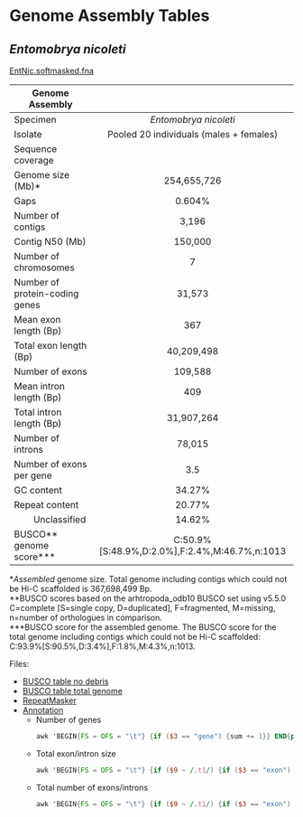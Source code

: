 # Genome Assembly Tables

## *Entomobrya nicoleti*

[EntNic.softmasked.fna](../../genome_assembly_and_annotation/steps/collembola/Entomobrya_nicoleti/repeatmasking/EntNic.softmasked.fna)

| Genome Assembly |  |
| --- | :---: |
| Specimen | *Entomobrya nicoleti* |
| Isolate | Pooled 20 individuals (males + females) |
| Sequence coverage |  |
| Genome size (Mb)* | 254,655,726 |
| Gaps | 0.604% |
| Number of contigs | 3,196 |
| Contig N50 (Mb) | 150,000 |
| Number of chromosomes | 7 |
| Number of protein-coding genes | 31,573 |
| Mean exon length (Bp) | 367 |
| Total exon length (Bp) | 40,209,498 |
| Number of exons | 109,588 |
| Mean intron length (Bp) | 409 |
| Total intron length (Bp) | 31,907,264 |
| Number of introns | 78,015 |
| Number of exons per gene | 3.5 |
| GC content | 34.27% |
| Repeat content | 20.77% |
| &nbsp; &nbsp; &nbsp; &nbsp; Unclassified | 14.62% |
| BUSCO** genome score*** | C:50.9%[S:48.9%,D:2.0%],F:2.4%,M:46.7%,n:1013 |

**Assembled* genome size. Total genome including contigs which could not be Hi-C scaffolded is 367,698,499 Bp.  
**BUSCO scores based on the arhtropoda_odb10 BUSCO set using v5.5.0 C=complete  [S=single copy, D=duplicated], F=fragmented, M=missing, n=number of orthologues in comparison.  
***BUSCO score for the assembled genome. The BUSCO score for the total genome including contigs which could not be Hi-C scaffolded: C:93.9%[S:90.5%,D:3.4%],F:1.8%,M:4.3%,n:1013.

Files:

- [BUSCO table no debris](../../genome_assembly_and_annotation/steps/collembola/Entomobrya_nicoleti/HiC_scaffolding/juicer/3ddna_in10000_r6/finalize/busco_purged.nodebris.fasta/short_summary.specific.arthropoda_odb10.busco_purged.nodebris.fasta.txt)
- [BUSCO table total genome](../../genome_assembly_and_annotation/steps/collembola/Entomobrya_nicoleti/HiC_scaffolding/juicer/3ddna_in10000_r6/finalize/busco_purged_HiC.fasta/short_summary.specific.arthropoda_odb10.busco_purged_HiC.fasta.txt)
- [RepeatMasker](../../genome_assembly_and_annotation/steps/collembola/Entomobrya_nicoleti/repeatmasking/RepeatMasker/EntNic.fasta.fullmask.tbl)
- [Annotation](../../genome_assembly_and_annotation/steps/collembola/Entomobrya_nicoleti/annotation/braker2/braker.gtf)
  - Number of genes
  	```awk 
  	awk 'BEGIN{FS = OFS = "\t"} {if ($3 == "gene") {sum += 1}} END{print sum}' annotation.gtf
	```
  - Total exon/intron size
  	```awk
	awk 'BEGIN{FS = OFS = "\t"} {if ($9 ~ /.t1/) {if ($3 == "exon") {sum += $5 - $4 + 1}}} END{print sum}' annotation.gtf
	```
  - Total number of exons/introns
  	```awk
	awk 'BEGIN{FS = OFS = "\t"} {if ($9 ~ /.t1/) {if ($3 == "exon") {sum += 1}}} END{print sum}' annotation.gtf
	```
